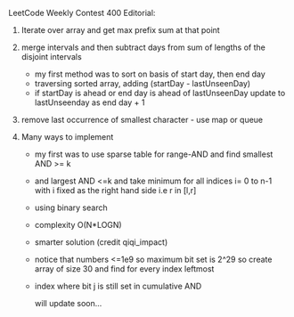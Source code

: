 LeetCode Weekly Contest 400 Editorial:

1. Iterate over array and get max prefix sum at that point
2. merge intervals and then subtract days from sum of lengths of the disjoint intervals
    - my first method was to sort on basis of start day, then end day 
    - traversing sorted array, adding (startDay - lastUnseenDay)
    - if startDay is ahead or end day is ahead of lastUnseenDay update to lastUnseenday as end day + 1 
3. remove last occurrence of smallest character - use map or queue


4.  Many ways to implement
    - my first was to use sparse table for range-AND and find smallest AND >= k
    -  and largest AND <=k and take minimum for all indices i= 0 to n-1 with i fixed as the right hand side i.e r in [l,r]
    -  using binary search
    -  complexity O(N*LOGN)
  
    - smarter solution (credit qiqi_impact)
    - notice that numbers <=1e9 so maximum bit set is 2^29 so create array of size 30 and find for every index leftmost
    - index where bit j is still set in cumulative AND

      will update soon...
